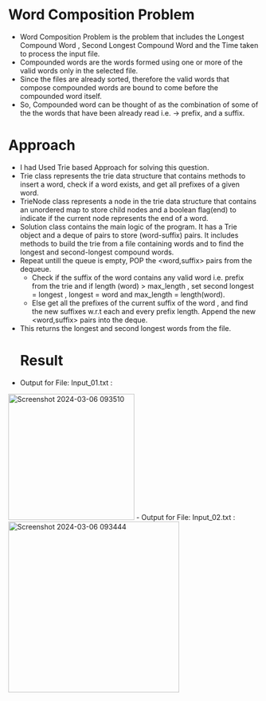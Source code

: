 # Word Composition Problem
- Word Composition Problem is the problem that includes the Longest Compound Word , Second Longest Compound Word and the Time taken to process the input file.
- Compounded words are the words formed using one or more of the valid words only in the selected file.
- Since the files are already sorted, therefore the valid words that compose compounded words are bound to come before the compounded word itself.
- So, Compounded word can be thought of as the combination of some of the the words that have been already read i.e. -> prefix, and a suffix.
# Approach 
- I had Used Trie based Approach for solving this question.
- Trie class represents the trie data structure that contains methods to insert a word, check if a word exists, and get all prefixes of a given word.
- TrieNode class represents a node in the trie data structure that contains an unordered map to store child nodes and a boolean flag(end) to indicate if the current node represents the end of a word.
- Solution class contains the main logic of the program. It has a Trie object and a deque of pairs to store (word-suffix) pairs. It includes methods to build the trie from a file containing words and to find the longest and second-longest compound words.
- Repeat untill the queue is empty, POP the <word,suffix> pairs from the dequeue.
  * Check if the suffix of the word contains any valid word i.e. prefix from the trie and if length (word) > max_length , set second longest = longest , longest = word and max_length = length(word).
  * Else get all the prefixes of the current suffix of the word , and find the new suffixes w.r.t each and every prefix length. Append the new <word,suffix> pairs into the deque.
- This returns the longest and second longest words from the file.
  # Result
- Output for File: Input_01.txt :
<img width="253" alt="Screenshot 2024-03-06 093510" src="https://github.com/beinghuman24/Word-Composition-Problem-/assets/128249673/1af6767d-51e7-4ea6-acab-4ed7344647b2">
- Output for File: Input_02.txt :
<img width="343" alt="Screenshot 2024-03-06 093444" src="https://github.com/beinghuman24/Word-Composition-Problem-/assets/128249673/411116ca-1276-4947-bfe6-05d3a452ef70">


